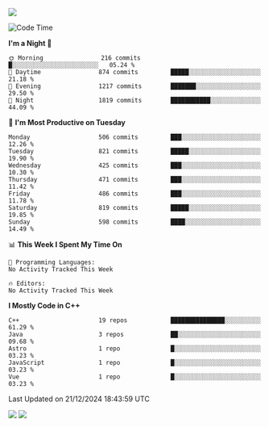 ![](https://komarev.com/ghpvc/?username=lilpidgey&color=red)
<!--START_SECTION:waka-->
![Code Time](http://img.shields.io/badge/Code%20Time-1%2C491%20hrs%2018%20mins-blue)

**I'm a Night 🦉** 

```text
🌞 Morning                216 commits         █░░░░░░░░░░░░░░░░░░░░░░░░   05.24 % 
🌆 Daytime                874 commits         █████░░░░░░░░░░░░░░░░░░░░   21.18 % 
🌃 Evening                1217 commits        ███████░░░░░░░░░░░░░░░░░░   29.50 % 
🌙 Night                  1819 commits        ███████████░░░░░░░░░░░░░░   44.09 % 
```
📅 **I'm Most Productive on Tuesday** 

```text
Monday                   506 commits         ███░░░░░░░░░░░░░░░░░░░░░░   12.26 % 
Tuesday                  821 commits         █████░░░░░░░░░░░░░░░░░░░░   19.90 % 
Wednesday                425 commits         ███░░░░░░░░░░░░░░░░░░░░░░   10.30 % 
Thursday                 471 commits         ███░░░░░░░░░░░░░░░░░░░░░░   11.42 % 
Friday                   486 commits         ███░░░░░░░░░░░░░░░░░░░░░░   11.78 % 
Saturday                 819 commits         █████░░░░░░░░░░░░░░░░░░░░   19.85 % 
Sunday                   598 commits         ████░░░░░░░░░░░░░░░░░░░░░   14.49 % 
```


📊 **This Week I Spent My Time On** 

```text
💬 Programming Languages: 
No Activity Tracked This Week

🔥 Editors: 
No Activity Tracked This Week
```

**I Mostly Code in C++** 

```text
C++                      19 repos            ███████████████░░░░░░░░░░   61.29 % 
Java                     3 repos             ██░░░░░░░░░░░░░░░░░░░░░░░   09.68 % 
Astro                    1 repo              █░░░░░░░░░░░░░░░░░░░░░░░░   03.23 % 
JavaScript               1 repo              █░░░░░░░░░░░░░░░░░░░░░░░░   03.23 % 
Vue                      1 repo              █░░░░░░░░░░░░░░░░░░░░░░░░   03.23 % 
```




 Last Updated on 21/12/2024 18:43:59 UTC
<!--END_SECTION:waka-->
![](https://hit.yhype.me/github/profile?user_id=42968544)
![](https://komarev.com/ghpvc/?lilpidgey)
